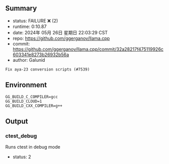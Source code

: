 ## Summary

- status:  FAILURE ❌ (2)
- runtime: 0:10.87
- date:    2024年 05月 26日 星期日 22:03:29 CST
- repo:    https://github.com/ggerganov/llama.cpp
- commit:  https://github.com/ggerganov/llama.cpp/commit/32a28217f475119926c603341e8273b26932b56a
- author:  Galunid
```
Fix aya-23 conversion scripts (#7539)
```

## Environment

```
GG_BUILD_C_COMPILER=gcc
GG_BUILD_CLOUD=1
GG_BUILD_CXX_COMPILER=g++
```

## Output

### ctest_debug

Runs ctest in debug mode
- status: 2
```

```

